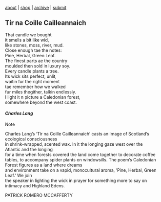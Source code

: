 [about](about.md)  |  [shop](shop.md)  |  [archive](archive.md)  |  [submit](submit.md)  
  
## Tír na Coille Cailleannaich  
  
That candle we bought  
it smells a bit like wid,  
like stones, moss, river, mud.  
Close enough tae the notes:  
Pine, Herbal, Green Leaf.  
The finest parts ae the country  
moulded then sold in luxury soy.  
Every candle plants a tree.  
Its wick sits perfect, unlit,  
waitin fur the right moment  
tae remember how we walked  
fur miles thegither, talkin endlessly.  
I light it n picture a Caledonian forest,  
somewhere beyond the west coast.  
  
#### *Charles Lang*


Note

Charles Lang’s ‘Tír na Coille Cailleannaich’ casts an image of Scotland’s ecological consciousness   
in shrink-wrapped, scented wax. In it the longing gaze west over the Atlantic and the longing  
for a time when forests covered the land come together to decorate coffee tables, to accompany 
spider plants on windowsills. The poem’s Caledonian Forest figures as a land where dreams  
and environment take on a vapid, monocultural aroma, ’Pine, Herbal, Green Leaf.’ We join   
the speaker in lighting the wick in prayer for something more to say on intimacy and Highland Edens.     
  
PATRICK ROMERO MCCAFFERTY

